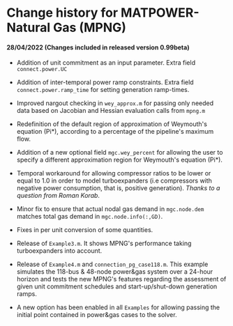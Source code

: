 Change history for MATPOWER-Natural Gas (MPNG)
==============================================

#### 28/04/2022 (Changes included in released version 0.99beta)

- Addition of unit commitment as an input parameter. Extra field `connect.power.UC`

- Addition of inter-temporal power ramp constraints. Extra field `connect.power.ramp_time` for setting generation ramp-times.

- Improved nargout checking in `wey_approx.m` for passing only needed data based on Jacobian and Hessian evaluation calls from `mpng.m`

- Redefinition of the default region of approximation of Weymouth's equation (Pi*), according to a percentage of the pipeline's maximum flow.

- Addition of a new optional field `mgc.wey_percent` for allowing the user to specify a different approximation region for Weymouth's equation (Pi*).

- Temporal workaround for allowing compressor ratios to be lower or equal to 1.0 in order to model turboexpanders (i.e compressors with negative power consumption, that is, positive generation). *Thanks to a question from Roman Korab*.

- Minor fix to ensure that actual nodal gas demand in `mgc.node.dem` matches total gas demand in `mgc.node.info(:,GD)`.

- Fixes in per unit conversion of some quantities.

- Release of `Example3.m`. It shows MPNG's performance taking turboexpanders into account.

- Release of `Example4.m` and `connection_pg_case118.m`. This example simulates the 118-bus & 48-node power&gas system over a 24-hour horizon and tests the new MPNG's features regarding the assessment of given unit commitment schedules and start-up/shut-down generation ramps.

- A new option has been enabled in all `Examples` for allowing passing the initial point contained in power&gas cases to the solver.
